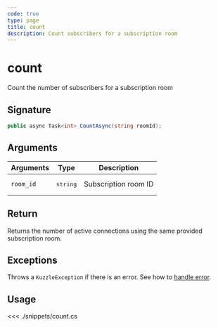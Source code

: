 ```yaml
---
code: true
type: page
title: count
description: Count subscribers for a subscription room
---
```


# count

Count the number of subscribers for a subscription room

## Signature

```csharp
public async Task<int> CountAsync(string roomId);
```

## Arguments

| Arguments | Type              | Description          |
|-----------|-------------------|----------------------|
| `room_id` | <pre>string</pre> | Subscription room ID |

## Return

Returns the number of active connections using the same provided subscription room.

## Exceptions

Throws a `KuzzleException` if there is an error. See how to [handle error](/sdk/csharp/1/essentials/error-handling).

## Usage

<<< ./snippets/count.cs
